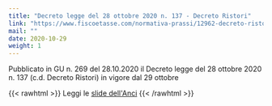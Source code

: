 ```yaml
---
title: "Decreto legge del 28 ottobre 2020 n. 137 - Decreto Ristori"
link: "https://www.fiscoetasse.com/normativa-prassi/12962-decreto-ristori-il-testo-pubblicato-in-gazzetta-ufficiale.html"
mail: ""
date: 2020-10-29
weight: 1
---
```


Pubblicato in GU n. 269 del 28.10.2020 il Decreto legge del 28 ottobre 2020 n. 137 (c.d. Decreto Ristori) in vigore dal 29 ottobre

{{< rawhtml >}}
Leggi le <a target="_blank" href="http://www.anci.it/le-slides-elaborate-dallanci-sulle-principali-misure-di-sostegno-economico-previste-dal-dl-ristori/">slide dell'Anci</a>
{{< /rawhtml >}}
